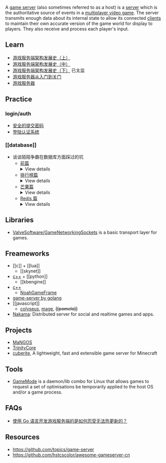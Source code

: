 A [game server](https://en.wikipedia.org/wiki/Game_server) (also sometimes referred to as a host) is a [server](https://en.wikipedia.org/wiki/Server_(computing)) which is the authoritative source of events in a [multiplayer video game](https://en.wikipedia.org/wiki/Multiplayer_video_game). The server transmits enough data about its internal state to allow its connected [clients](https://en.wikipedia.org/wiki/Client_(computing)) to maintain their own accurate version of the game world for display to players. They also receive and process each player's input.



## Learn
- [游戏服务端架构发展史（上）](http://www.skywind.me/blog/archives/1265)
- [游戏服务端架构发展史（中）](http://www.skywind.me/blog/archives/1301)
- [游戏服务端架构发展史（下）](http://www.skywind.me/blog/archives/1327) 已太监
- [游戏服务器从入门到关门](https://zhuanlan.zhihu.com/c_1265419283598987264)
- [游戏服务器](https://www.jianshu.com/c/5121fd868c4f)



## Practice

### login/auth
- [安全的提交密码](https://blog.codingnow.com/2008/01/diffie_hellman.html)
- [登陆认证系统](https://blog.codingnow.com/2012/12/user_authentication.html)

### [[database]]
- 谈谈陌陌争霸在数据库方面踩过的坑
  - [前篇](https://blog.codingnow.com/2014/03/mmzb_db.html) <details> <summary>View details</summary>
    - > 数据库在实时交互性较强的在线游戏中，主要起的是一个数据备份容灾的作用。很少会将其用于数据交换。而在其它领域，很多开发者则选择把数据库作为业务模块间的数据交换，带着这个思路来做游戏，往往会带来很严重的性能问题。  
    理论上，由于游戏服务器往往 7 * 24 小时持续工作，且玩家具有强交互性，大部分游戏世界里的数据都一直存在于内存中。  
    传统 MMORPG 游戏需要消耗的内存是 O(n) 的，n 和总用户数相关。虽然同时玩游戏的用户数（活跃用户数）有限，很难持续增长；但总用户数的确是随时间增长的。我们只要把 n 从总用户数变成活跃用户数后，基本就能维持内存的需求。  
    最简单的做法是，当一个用户不活跃后，就把这部分数据落地（写入磁盘），当他有一天又变得活跃后，再从磁盘加载回来。在端游早期，用户活跃的标准就是他是否在线。我们在用户上线的时候加载他的数据，离线的时候将数据落地即可。从开发角度看，数据如何保存，最简单的方法不是使用数据库，而是以用户 id 为文件名，把用户数据序列化成文本写入文件系统即可。  
    - > 既然数据都在你系统的内存中，总可以写出对应的算法去处理它们吧？明白了这一点，就能明白为什么在大多数在线游戏系统中，选用怎样的数据库就不是什么重要的问题了。  
    一个在线游戏的运营还是需要大量的游戏内数据分析的。本着不同的业务逻辑尽量分离的原则，我们还是需要把游戏内的数据输出出来，交给专业的系统，专业的人来处理。这一部分的数据量远大于游戏系统为玩家服务时所需要的量。我认为它的空间复杂度是 O(n * m) 的。其中有两个维度，一是玩家的总数，二是运营的时间。游戏服务器需要把运营过程中的数据吐出，保存到可以处理这么大数据量的数据库中去。我们把这部分数据称为运营 log
    - 陌陌争霸在服务器方面的选型和构架按着这个思路做出来：
      - 使用了 32 个 redis 仓库保存玩家的数据，按玩家 id 分开存放在 4 台机器上，每台机器 8 个 redis 进程
      - 可以在用户数量较少的时候，把多个 redis 仓库部署在同一台物理机上，再随着用户规模扩大而分开部署。如果 32 个仓库不够的话，进一步细分也不会是难事。
      - 前三个月，不太考虑冷热数据的问题，这个期间还谈不上流失玩家，所有玩家数据都是热数据。由于开发时间紧迫，把冷数据处理留到后期再处理。
      - 数据落地的问题，redis 已有 bgsave 的能力，只需要细调就好了。
      - 运营 log 和一些随时间自然增长的数据，比如战斗录像，选择了不受内存限制，且易于做数据分析的 mongodb 。由于担心数据量过大，使用了 mongos 分片。
    </details>
  - [排行榜篇](https://blog.codingnow.com/2014/03/mmzb_db_2.html) <details> <summary>View details</summary>
    - > 为什么大部分网络服务都需要一个数据库在后台支撑整个系统？  
      这通常是因为大部分系统的一个运行周期都很短，对于传统的网站服务来说，从收到一个 HTTP 请求开始，到终端用户收到这个请求的结果为止，就是一个运行周期。而其间可能处理的数据集是很大的，通常没有时间（甚至没有空间）把所有数据都加载到内存，处理其中涉及的一小部分，然后保存在磁盘上再退出。  
      当数据量巨大时，任何对数据的操作的算法和数据结构都需要精心设计，这不是随便一个程序员就可以轻松完成的任务。尤其是数据量大到超过内存容量时，很多算法和数据结构对大部分非此领域的程序员来说都是陌生的。本着专业的事情交给专业的人来做的原则，一般系统都会把这部分工作交给独立的数据库来完成。  
      对数据的操作只有抽象的足够简单，系统才能健壮，这便有了 SQL 语言做一层抽象，让数据管理的工作可以独立出来。甚至于你想牺牲一部分的特性来提高性能，还可以选用近年来流行的各种 NOSQL 数据库。
    - > 可在 MMO 游戏服务器领域，事情发生了一点点变化。  
      数据和业务逻辑是密切相关的，改变非常频繁。MMO 服务器需要持续快速的响应用户的请求。我们几乎不可能把一切数据都放在独立的数据库中，比如玩家在虚拟世界中的位置，以及他所影响的其他玩家的列表；玩家战斗时的各种属性变化，还有和玩家互动的那些 NPC 的状态改变……  
      最大的矛盾是：MMO 游戏中数据集的改变不再是简单的 SQL 可以表达的东西，不可能交给数据库服务期内部完成。无论什么类型的数据库，都不是为这种应用设计的。如果你硬要套用其它领域的应用模式的话，游戏服务器只能频繁的把各种数据从数据库中读出来，按游戏逻辑做出改变，再写回去。数据库变成了一个很低效的数据中转中心，无论你是否使用内存数据库，都改变不了这个低效的本质。
    </details>
  - [芒果篇](https://blog.codingnow.com/2014/03/mmzb_mongodb.html) <details> <summary>View details</summary>
    - > 国内很多游戏开发者都不约而同的采用了 mongodb ，这是为什么呢？我的看法是这样的：  
      游戏的需求多变，很难在一开始就把数据结构设计清楚。而游戏领域的许多程序员的技术背景又和其他领域不同。在设计游戏服务器前，他们更多的是在设计游戏的客户端：画面、键盘鼠标交互、UI 才是他们花精力最多的地方。对该怎么使用数据库没有太多了解。这个时候，出现了 mongodb 这样的 NOSQL 数据库。mongodb 是基于文档的，不需要你设计数据表，和动态语言更容易结合。看起来很美好，你只需要把随便一个结构的数据对象往数据库里一塞，然后就祈祷数据库系统会为你搞定其它的事情。如果数据库干的不错，性能不够，那是数据库的责任，和我无关。看到那些评测数据又表明 mongodb 的性能非常棒，似乎没有什么可担心的了。
    - > 数据库系统其实也就是一个管理数据的封闭模块。如果你来管理这些数据，怎样的数据结构更利于满足特定的检索，需要哪些索引数据辅助。  
      最终的问题依旧是算法和数据结构，不同的是，不需要你实现它，而需要你理解它。  
      另外，数据库是被设计成可以并发访问的，而并发永远是复杂的东西。mongodb 缺乏事务操作，需要用文档操作的原子性来模拟。这很容易被没经验的人用错（这是个怪圈，越是没数据库经验的人越喜欢 mongodb ，因为限制少，看起来更自然。）。
    </details>
  - [Redis 篇](https://blog.codingnow.com/2014/03/mmzb_redis.html) <details> <summary>View details</summary>
    - > 我们将数据中心分为 32 个库，按玩家 ID 分开。不同的玩家之间数据是完全独立的。在设计时，我坚决反对了从一个单点访问数据中心的做法，坚持每个游戏服务器节点都要多每个数据仓库直接连接。因为在这里制造一个单点毫无必要。  
      根据我们事前对游戏数据量的估算，前期我们只需要把 32 个数据仓库部署到 4 台物理机上即可，每台机器上启动 8 个 Redis 进程。一开始我们使用 64G 内存的机器，后来增加到了 96G 内存。实测每个 Redis 服务会占到 4~5 G 内存，看起来是绰绰有余的。  
      由于我们仅仅是从文档上了解的 Redis 数据落地机制，不清楚会踏上什么坑，为了保险起见，还配备了 4 台物理机做为从机，对主机进行数据同步备份。
    - > Redis 支持两种 BGSAVE 的策略，一种是快照方式，在发起落地指令时，fork 出一个进程把整个内存 dump 到硬盘上；另一种唤作 AOF 方式，把所有对数据库的写操作记录下来。我们的游戏不适合用 AOF 方式，因为我们的写入操作实在的太频繁了，且数据量巨大。
    - > 第一次事故出在 2 月 3 日，新年假期还没有过去。由于整个假期都相安无事，运维也相对懈怠。  
      中午的时候，有一台数据服务主机无法被游戏服务器访问到，影响了部分用户登陆。在线尝试修复连接无果，只好开始了长达 2 个小时的停机维护。  
      在维护期间，初步确定了问题。是由于上午一台从机的内存耗尽，导致了从机的数据库服务重启。在从机重新对主机连接，8 个 Redis 同时发送 SYNC 的冲击下，把主机击毁了。  
      这里存在两个问题，我们需要分别讨论：  
      问题一：从机的硬件配置和主机是相同的，为什么从机会先出现内存不足。  
      问题二：为何重新进行 SYNC 操作会导致主机过载。  
      - > 问题一当时我们没有深究，因为我们没有估算准确过年期间用户增长的速度，而正确部署数据库。数据库的内存需求增加到了一个临界点，所以感觉内存不足的意外发生在主机还是从机都是很有可能的。从机先挂掉或许只是碰巧而已（现在反思恐怕不是这样, 冷备脚本很可能是罪魁祸首）。早期我们是定时轮流 BGSAVE 的，当数据量增长时，应该适当调大 BGSAVE 间隔，避免同一台物理机上的 redis 服务同时做 BGSAVE ，而导致 fork 多个进程需要消耗太多内存。由于过年期间都回家过年去了，这件事情也被忽略了。  
      - > 问题二是因为我们对主从同步的机制了解不足：  
      仔细想想，如果你来实现同步会怎么做？由于达到同步状态需要一定的时间。同步最好不要干涉正常服务，那么保证同步的一致性用锁肯定是不好的。所以 Redis 在同步时也触发了 fork 来保证从机连上来发出 SYNC 后，能够顺利到达一个正确的同步点。当我们的从机重启后，8 个 slave redis 同时开启同步，等于瞬间在主机上 fork 出 8 个 redis 进程，这使得主机 redis 进程进入交换分区的概率大大提高了。  
      - > 在这次事故后，我们取消了 slave 机。因为这使系统部署更复杂了，增加了许多不稳定因素，且未必提高了数据安全性。同时，我们改进了 bgsave 的机制，不再用定时器触发，而是由一个脚本去保证同一台物理机上的多个 redis 的 bgsave 可以轮流进行。另外，以前在从机上做冷备的机制也移到了主机上。好在我们可以用脚本控制冷备的时间，以及错开 BGSAVE 的 IO 高峰期。
    - > 第二次事故最出现在最近（ 2 月 27 日）。  
      我们已经多次调整了 Redis 数据库的部署，保证数据服务器有足够的内存。但还是出了次事故。事故最终的发生还是因为内存不足而导致某个 Redis 进程使用了交换分区而处理能力大大下降。在大量数据拥入的情况下，发生了雪崩效应：晓靖在原来控制 BGSAVE 的脚本中加了行保底规则，如果 30 分钟没有收到 BGSAVE 指令，就强制执行一次保障数据最终可以落地（对这条规则我个人是有异议的）。结果数据服务器在对外部失去响应之后的半小时，多个 redis 服务同时进入 BGSAVE 状态，吃光了内存。  
      花了一天时间追查事故的元凶。我们发现是冷备机制惹的祸。我们会定期把 redis 数据库文件复制一份打包备份。而操作系统在拷贝文件时，似乎利用了大量的内存做文件 cache 而没有及时释放。这导致在一次 BGSAVE 发生的时候，系统内存使用量大大超过了我们原先预期的上限。  
      这次我们调整了操作系统的内核参数，关掉了 cache ，暂时解决了问题。  
    </details>



## Libraries
- [ValveSoftware/GameNetworkingSockets](https://github.com/ValveSoftware/GameNetworkingSockets) is a basic transport layer for games.



## Freameworks
- [[c]] + [[lua]]
  - [[skynet]]
- [c++](../C-plus-plus) + [[python]]
  - [[kbengine]]
- [c++](../C-plus-plus)
  - [NoahGameFrame](https://github.com/ketoo/NoahGameFrame)
- [game-server by golang](golang#game-server)
- [[javascript]]
  - [colyseus](https://github.com/gamestdio/colyseus), [mage](https://github.com/mage/mage), ~~[[pomelo]]~~
- [Nakama](https://github.com/heroiclabs/nakama): Distributed server for social and realtime games and apps.



## Projects
- [MaNGOS](https://github.com/mangos/MaNGOS)
- [TrinityCore](https://github.com/TrinityCore/TrinityCore)
- [cuberite](https://github.com/cuberite/cuberite), A lightweight, fast and extensible game server for Minecraft



## Tools
- [GameMode](https://github.com/FeralInteractive/gamemode) is a daemon/lib combo for Linux that allows games to request a set of optimisations be temporarily applied to the host OS and/or a game process.



## FAQs
- [使用 Go 语言开发游戏服务端的是如何忍受无法热更新的？](https://www.zhihu.com/question/31912663)



## Resources
- https://github.com/topics/game-server
- https://github.com/hstcscolor/awesome-gameserver-cn
